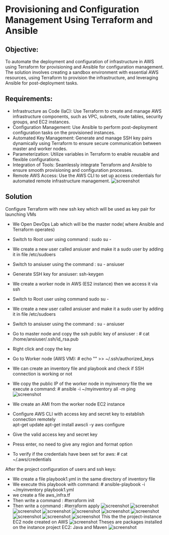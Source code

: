 # Provisioning and Configuration Management Using Terraform and Ansible

## Objective: 
To automate the deployment and configuration of infrastructure in AWS using Terraform for provisioning and Ansible for configuration management. The solution involves creating a sandbox environment with essential AWS resources, using Terraform to provision the infrastructure, and leveraging Ansible for post-deployment tasks.

## Requirements:

- Infrastructure as Code (IaC): Use Terraform to create and manage AWS infrastructure components, such as VPC, subnets, route tables, security groups, and EC2 instances.
- Configuration Management: Use Ansible to perform post-deployment configuration tasks on the provisioned instances.
- Automated Key Management: Generate and manage SSH key pairs dynamically using Terraform to ensure secure communication between master and worker nodes.
- Parameterization: Utilize variables in Terraform to enable reusable and flexible configurations.
- Integration of Tools: Seamlessly integrate Terraform and Ansible to ensure smooth provisioning and configuration processes.
- Remote AWS Access: Use the AWS CLI to set up access credentials for automated remote infrastructure management.
![screenshot](images/new-archi.png)

## Solution
Configure Terraform with new ssh key which will be used as key pair for launching VMs 
- We Open DevOps Lab which will be the master node( where Ansible and Terraform operates)
- Switch to Root user using command : sudo su -
- We create a new user called ansiuser and make it a sudo user by adding it in file /etc/sudoers
- Switch to ansiuser using the command : su - ansiuser
- Generate SSH key for ansiuser: ssh-keygen
- We create a worker node in AWS (ES2 instance) then we access it via ssh

- Switch to Root user using command sudo su -
- We create a new user called ansiuser and make it a sudo user by adding it in file /etc/sudoers
- Switch to ansiuser using the command : su - ansiuser
- Go to master node and copy the ssh public key of ansiuser : # cat /home/ansiuser/.ssh/id_rsa.pub
- Right click and copy the key
- Go to Worker node (AWS VM): # echo "<give your public key>" >> ~/.ssh/authorized_keys
- We can create an inventory file and playbook and check if SSH connection is working or not
- We copy the public IP of the worker node in myinvenory file the we execute a command: # ansible -i  ~/myinventory all -m ping
  ![screenshot](images/ansi-connexion.png)
- We create an AMI from the worker node EC2 instance

- Configure AWS CLI with access key and secret key to establish connection remotely  
  apt-get update
  apt-get install awscli -y
  aws configure
- Give the valid access key and secret key
- Press enter, no need to give any region and format option

- To verify if the credentials have been set for aws: # cat ~/.aws/credentials
  
After the project configuration of users and ssh keys: 
- We create a file playbook1.yml in the same directory of inventory file
- We execute this playbook with command: # ansible-playbook -i ~/myinventory playbook1.yml
- we create a file aws_infra.tf
- Then write a command : #terraform init
- Then write a command : #terraform apply
  ![screenshot](images/exe1.png)
  ![screenshot](images/exe2.png)
  ![screenshot](images/exe3.png)
  ![screenshot](images/exe4.png)
  ![screenshot](images/exe5.png)
  ![screenshot](images/exe6.png)
  ![screenshot](images/exe7.png)
  ![screenshot](images/exe8.png)
  ![screenshot](images/exe9.png)
  ![screenshot](images/exe10.png)
  This the the project-instance EC2 node created on AWS
  ![screenshot](images/project-instance.png)
  Theses are packages installed on the instance project EC2: Java and Maven
   ![screenshot](images/installed-packages.png)

































